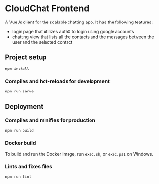 # CloudChat Frontend

A VueJs client for the scalable chatting app. It has the following features:

- login page that utilizes auth0 to login using google accounts
- chatting view that lists all the contacts and the messages between the user and the selected contact

## Project setup

```bash
npm install
```


### Compiles and hot-reloads for development

```bash
npm run serve
```

## Deployment

### Compiles and minifies for production

```bash
npm run build
```

### Docker build

To build and run the Docker image, run `exec.sh`, or `exec.ps1` on Windows.


### Lints and fixes files

```bash
npm run lint
```